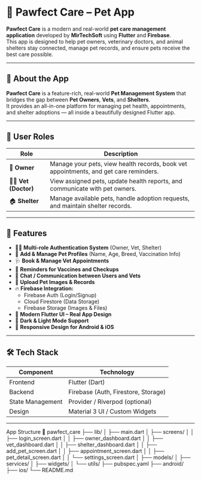 # 🐾 Pawfect Care – Pet App  

**Pawfect Care** is a modern and real-world **pet care management application** developed by **MirTechSoft** using **Flutter** and **Firebase**.  
This app is designed to help pet owners, veterinary doctors, and animal shelters stay connected, manage pet records, and ensure pets receive the best care possible.  

---

## 🧾 About the App  

**Pawfect Care** is a feature-rich, real-world **Pet Management System** that bridges the gap between **Pet Owners**, **Vets**, and **Shelters**.  
It provides an all-in-one platform for managing pet health, appointments, and shelter adoptions — all inside a beautifully designed Flutter app.

---

## 👥 User Roles  

| Role | Description |
|------|--------------|
| 🐶 **Owner** | Manage your pets, view health records, book vet appointments, and get care reminders. |
| 👩‍⚕️ **Vet (Doctor)** | View assigned pets, update health reports, and communicate with pet owners. |
| 🏠 **Shelter** | Manage available pets, handle adoption requests, and maintain shelter records. |

---

## 🚀 Features  

- 🧍‍♂️ **Multi-role Authentication System** (Owner, Vet, Shelter)  
- 🐾 **Add & Manage Pet Profiles** (Name, Age, Breed, Vaccination Info)  
- 🩺 **Book & Manage Vet Appointments**  
- 📅 **Reminders for Vaccines and Checkups**  
- 💬 **Chat / Communication between Users and Vets**  
- 📸 **Upload Pet Images & Records**  
- 🔥 **Firebase Integration:**  
  - Firebase Auth (Login/Signup)  
  - Cloud Firestore (Data Storage)  
  - Firebase Storage (Images & Files)  
- 📱 **Modern Flutter UI – Real App Design**  
- 🌙 **Dark & Light Mode Support**  
- 📍 **Responsive Design for Android & iOS**  

---

## 🛠️ Tech Stack  

| Component | Technology |
|------------|-------------|
| Frontend | Flutter (Dart) |
| Backend | Firebase (Auth, Firestore, Storage) |
| State Management | Provider / Riverpod (optional) |
| Design | Material 3 UI / Custom Widgets |

---
App Structure
📂 pawfect_care
├── lib/
│   ├── main.dart
│   ├── screens/
│   │   ├── login_screen.dart
│   │   ├── owner_dashboard.dart
│   │   ├── vet_dashboard.dart
│   │   ├── shelter_dashboard.dart
│   │   ├── add_pet_screen.dart
│   │   ├── appointment_screen.dart
│   │   ├── pet_detail_screen.dart
│   │   └── settings_screen.dart
│   ├── models/
│   ├── services/
│   ├── widgets/
│   └── utils/
├── pubspec.yaml
├── android/
├── ios/
└── README.md
